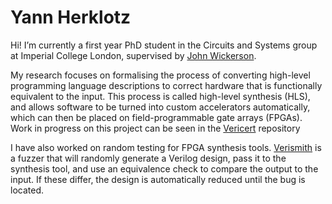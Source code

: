# Yann Herklotz

Hi! I’m currently a first year PhD student in the Circuits and Systems group at Imperial College London, supervised by [John Wickerson](https://johnwickerson.github.io/).

My research focuses on formalising the process of converting high-level programming language descriptions to correct hardware that is functionally equivalent to the input.  This process is called high-level synthesis (HLS), and allows software to be turned into custom accelerators automatically, which can then be placed on field-programmable gate arrays (FPGAs).  Work in progress on this project can be seen in the [Vericert](https://github.com/ymherklotz/vericert) repository

I have also worked on random testing for FPGA synthesis tools. [Verismith](https://github.com/ymherklotz/verismith) is a fuzzer that will randomly generate a Verilog design, pass it to the synthesis tool, and use an equivalence check to compare the output to the input.  If these differ, the design is automatically reduced until the bug is located.
